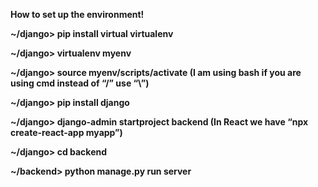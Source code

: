 **How to set up the environment!**


**~/django> pip install virtual virtualenv**


**~/django> virtualenv myenv**


**~/django> source myenv/scripts/activate  (I am using bash if you are using cmd instead of “/” use “\”)**


**~/django> pip install django**


**~/django> django-admin startproject backend  (In React we have “npx create-react-app myapp”)**


**~/django> cd backend**


**~/backend> python manage.py run server**
